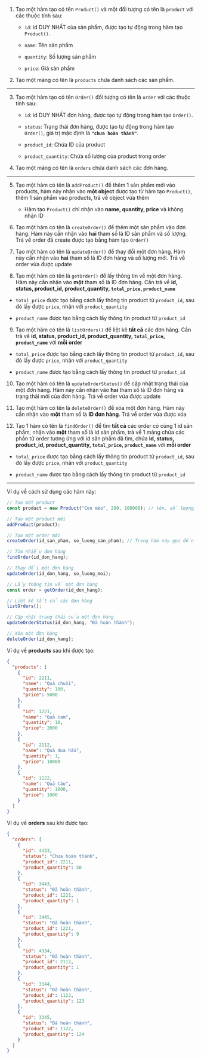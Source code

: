 1. Tạo một hàm tạo có tên `Product()` và một đối tượng có tên là `product` với các thuộc tính sau:

   - `id`: id DUY NHẤT của sản phẩm, được tạo tự động trong hàm tạo `Product()`.

   - `name`: Tên sản phẩm

   - `quantity`: Số lượng sản phẩm

   - `price`: Giá sản phẩm

2. Tạo một mảng có tên là `products` chứa danh sách các sản phẩm.

---

3. Tạo một hàm tạo có tên `Order()` đối tượng có tên là `order` với các thuộc tính sau:

   - `id`: id DUY NHẤT đơn hàng, được tạo tự động trong hàm tạo `Order()`.

   - `status`: Trạng thái đơn hàng, được tạo tự động trong hàm tạo `Order()`, giá trị mặc định là **`"chưa hoàn thành"`**.

   - `product_id`: Chứa ID của product

   - `product_quantity`: Chứa số lượng của product trong order

4. Tạo một mảng có tên là `orders` chứa danh sách các đơn hàng.

---

5. Tạo một hàm có tên là `addProduct()` để thêm 1 sản phẩm mới vào products, hàm này nhận vào **một object** được tạo từ hàm tạo `Product()`, thêm 1 sản phẩm vào products, trả về object vừa thêm

   - Hàm tạo `Product()` chỉ nhận vào **name, quantity, price** và không nhận ID

6. Tạo một hàm có tên là `createOrder()` để thêm một sản phẩm vào đơn hàng. Hàm này cần nhận vào **hai** tham số là ID sản phẩm và số lượng. Trả về order đã create được tạo bằng hàm tạo `Order()`

7. Tạo một hàm có tên là `updateOrder()` để thay đổi một đơn hàng. Hàm này cần nhận vào **hai** tham số là ID đơn hàng và số lượng mới. Trả về order vừa được update

8. Tạo một hàm có tên là `getOrder()` để lấy thông tin về một đơn hàng. Hàm này cần nhận vào **một** tham số là ID đơn hàng. Cần trả về **id, status, product_id, product_quantity, `total_price`, `product_name`**

- `total_price` được tạo bằng cách lấy thông tin product từ `product_id`, sau đó lấy được `price`, nhân với `product_quantity`

- `product_name` được tạo bằng cách lấy thông tin product từ `product_id`

9. Tạo một hàm có tên là `listOrders()` để liệt kê **tất cả** các đơn hàng. Cần trả về **id, status, product_id, product_quantity, `total_price`, `product_name`** với **mỗi order**

- `total_price` được tạo bằng cách lấy thông tin product từ `product_id`, sau đó lấy được `price`, nhân với `product_quantity`

- `product_name` được tạo bằng cách lấy thông tin product từ `product_id`

10. Tạo một hàm có tên là `updateOrderStatus()` để cập nhật trạng thái của một đơn hàng. Hàm này cần nhận vào **hai** tham số là ID đơn hàng và trạng thái mới của đơn hàng. Trả về order vừa được update

11. Tạo một hàm có tên là `deleteOrder()` để xóa một đơn hàng. Hàm này cần nhận vào **một** tham số là **ID đơn hàng**. Trả về order vừa được xóa

12. Tạo 1 hàm có tên là `findOrder()` để tìm **tất cả** các order có cùng 1 id sản phẩm, nhận vào **một** tham số là id sản phẩm, trả về 1 mảng chứa các phần tử order tương ứng với id sản phẩm đã tìm, chứa **id, status, product_id, product_quantity, `total_price`, `product_name`** với **mỗi order**

- `total_price` được tạo bằng cách lấy thông tin product từ `product_id`, sau đó lấy được `price`, nhân với `product_quantity`

- `product_name` được tạo bằng cách lấy thông tin product từ `product_id`

---

Ví dụ về cách sử dụng các hàm này:

```javascript
// Tạo một product
const product = new Product("Con mèo", 200, 100000); // tên, số lượng, giá

// Tạo một product mới
addProduct(product);

// Tạo một order mới
createOrder(id_san_pham, so_luong_san_pham); // Trong hàm này gọi đến hàm tạo Order()

// Tìm nhiều đơn hàng
findOrder(id_don_hang);

// Thay đổi một đơn hàng
updateOrder(id_don_hang, so_luong_moi);

// Lấy thông tin về một đơn hàng
const order = getOrder(id_don_hang);

// Liệt kê tất cả các đơn hàng
listOrders();

// Cập nhật trạng thái của một đơn hàng
updateOrderStatus(id_don_hang, "Đã hoàn thành");

// Xóa một đơn hàng
deleteOrder(id_don_hang);
```

Ví dụ về **products** sau khi được tạo:

```json
{
  "products": [
    {
      "id": 2211,
      "name": "Quả chuối",
      "quantity": 100,
      "price": 5000
    },
    {
      "id": 1221,
      "name": "Quả cam",
      "quantity": 10,
      "price": 2000
    },
    {
      "id": 2112,
      "name": "Quả dưa hấu",
      "quantity": 1,
      "price": 10000
    },
    {
      "id": 1122,
      "name": "Quả táo",
      "quantity": 1000,
      "price": 1000
    }
  ]
}
```

Ví dụ về **orders** sau khi được tạo:

```json
{
  "orders": [
    {
      "id": 4433,
      "status": "Chưa hoàn thành",
      "product_id": 2211,
      "product_quantity": 50
    },
    {
      "id": 3443,
      "status": "Đã hoàn thành",
      "product_id": 1221,
      "product_quantity": 1
    },
    {
      "id": 3445,
      "status": "Đã hoàn thành",
      "product_id": 1221,
      "product_quantity": 9
    },
    {
      "id": 4334,
      "status": "Đã hoàn thành",
      "product_id": 2112,
      "product_quantity": 1
    },
    {
      "id": 3344,
      "status": "Đã hoàn thành",
      "product_id": 1122,
      "product_quantity": 123
    },
    {
      "id": 3345,
      "status": "Đã hoàn thành",
      "product_id": 1122,
      "product_quantity": 124
    }
  ]
}
```
